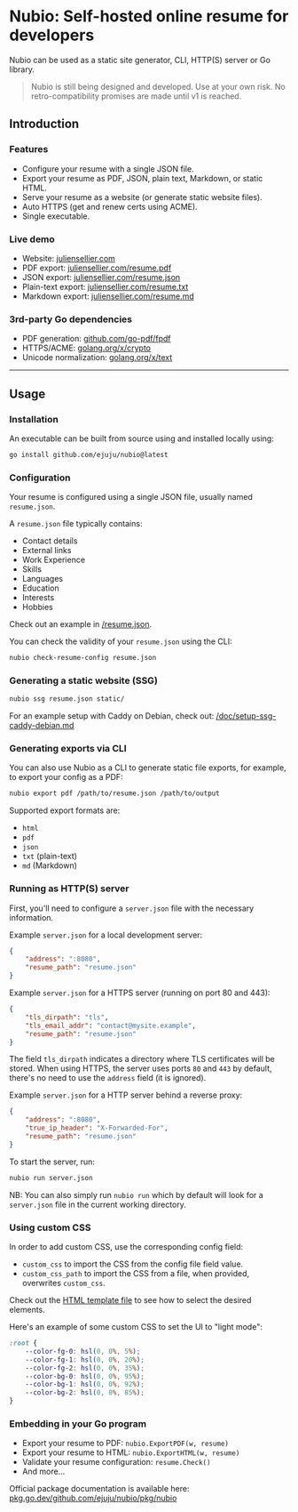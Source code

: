 # Nubio: Self-hosted online resume for developers

Nubio can be used as a static site generator, CLI, HTTP(S) server or Go library.

> Nubio is still being designed and developed. Use at your own risk.
> No retro-compatibility promises are made until v1 is reached.

## Introduction

### Features

- Configure your resume with a single JSON file.
- Export your resume as PDF, JSON, plain text, Markdown, or static HTML.
- Serve your resume as a website (or generate static website files).
- Auto HTTPS (get and renew certs using ACME).
- Single executable.

### Live demo

- Website: [juliensellier.com](https://juliensellier.com/)
- PDF export: [juliensellier.com/resume.pdf](https://juliensellier.com/resume.pdf)
- JSON export: [juliensellier.com/resume.json](https://juliensellier.com/resume.json)
- Plain-text export: [juliensellier.com/resume.txt](https://juliensellier.com/resume.json)
- Markdown export: [juliensellier.com/resume.md](https://juliensellier.com/resume.json)

### 3rd-party Go dependencies

- PDF generation: [github.com/go-pdf/fpdf](https://github.com/go-pdf/fpdf)
- HTTPS/ACME: [golang.org/x/crypto](https://golang.org/x/crypto)
- Unicode normalization: [golang.org/x/text](https://golang.org/x/text)

---

## Usage

### Installation

An executable can be built from source using
and installed locally using:
```bash
go install github.com/ejuju/nubio@latest
```

### Configuration

Your resume is configured using a single JSON file,
usually named `resume.json`.

A `resume.json` file typically contains:
- Contact details
- External links
- Work Experience
- Skills
- Languages
- Education
- Interests
- Hobbies

Check out an example in [/resume.json](/resume.json).

You can check the validity of your `resume.json` using the CLI:
```bash
nubio check-resume-config resume.json
```

### Generating a static website (SSG)

```bash
nubio ssg resume.json static/
```

For an example setup with Caddy on Debian, check out:
[/doc/setup-ssg-caddy-debian.md](/doc/setup-ssg-caddy-debian.md)

### Generating exports via CLI

You can also use Nubio as a CLI to generate static file exports,
for example, to export your config as a PDF:

```bash
nubio export pdf /path/to/resume.json /path/to/output
```

Supported export formats are:
- `html`
- `pdf`
- `json`
- `txt` (plain-text)
- `md` (Markdown)

### Running as HTTP(S) server

First, you'll need to configure a `server.json` file with the necessary information.

Example `server.json` for a local development server:
```json
{
    "address": ":8080",
    "resume_path": "resume.json"
}
```

Example `server.json` for a HTTPS server (running on port 80 and 443):
```json
{
    "tls_dirpath": "tls",
    "tls_email_addr": "contact@mysite.example",
    "resume_path": "resume.json"
}
```

The field `tls_dirpath` indicates a directory where TLS certificates will be stored.
When using HTTPS, the server uses ports `80` and `443` by default,
there's no need to use the `address` field (it is ignored).

Example `server.json` for a HTTP server behind a reverse proxy:
```json
{
    "address": ":8080",
    "true_ip_header": "X-Forwarded-For",
    "resume_path": "resume.json"
}
```

To start the server, run:
```bash
nubio run server.json
```

NB: You can also simply run `nubio run` which by default will look
for a `server.json` file in the current working directory.

### Using custom CSS

In order to add custom CSS, use the corresponding config field:
- `custom_css` to import the CSS from the config file field value.
- `custom_css_path` to import the CSS from a file, when provided, overwrites `custom_css`.

Check out the [HTML template file](/pkg/nubio/resume.html.gotmpl) to see how to select
the desired elements.

Here's an example of some custom CSS to set the UI to "light mode":
```css
:root {
    --color-fg-0: hsl(0, 0%, 5%);
    --color-fg-1: hsl(0, 0%, 20%);
    --color-fg-2: hsl(0, 0%, 35%);
    --color-bg-0: hsl(0, 0%, 95%);
    --color-bg-1: hsl(0, 0%, 92%);
    --color-bg-2: hsl(0, 0%, 85%);
}
```

### Embedding in your Go program

- Export your resume to PDF: `nubio.ExportPDF(w, resume)`
- Export your resume to HTML: `nubio.ExportHTML(w, resume)`
- Validate your resume configuration: `resume.Check()`
- And more...

Official package documentation is available here:
[pkg.go.dev/github.com/ejuju/nubio/pkg/nubio](https://pkg.go.dev/github.com/ejuju/nubio/pkg/nubio)
